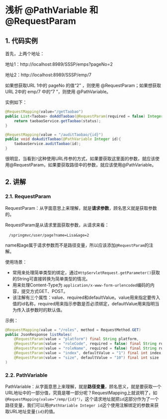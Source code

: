 # 浅析 @PathVariable 和 @RequestParam

## 1. 代码实例

首先，上两个地址：

地址1：http://localhost:8989/SSSP/emps?pageNo=2

地址2：http://localhost:8989/SSSP/emp/7

如果想获取URL 1中的 pageNo 的值“2” ，则使用  @RequestParam；如果想获取URL 2中的 emp/7 中的“7 ”，则使用 @PathVariable。

实例如下：

```java
@RequestMapping(value="/getTaobao")
public List<Taobao> doAddTaobao(@RequestParam(required = false) Integer status){
    return taobaoService.getTaobao(status);
}

@RequestMapping(value = "/auditTaobao/{id}")
public void doAuditTaobao(@PathVariable Integer id){
    taobaoService.auditTaobao(id);
}
```

很明显，当看到`?`这种使用URL传参的方式，如果要获取这里面的参数，就应该使用@RequestParam，如果要获取路径中的参数，就应该使用@PathVariable。

## 2. 讲解

### 2.1. RequestParam

RequestParam：从字面意思上来理解，就是**请求参数**，顾名思义就是获取参数的。 

RequestParam是从请求里面获取参数，从请求来看： 

```
　/springmvc/user/page?name=Lisa&age=2
```

name和age属于请求参数而不是路径变量，所以应该添加`@RequestParam`的注解。

使用场景：

- 常用来处理简单类型的绑定，通过`HttpServletRequest.getParameter()`获取的String可直接转换为简单类型的情况。
- 用来处理Content-Type为 `application/x-www-form-urlencoded`编码的内容，提交方式GET、POST。
- 该注解有三个属性：value、required和defaultValue。value用来指定要传入值的id名称，required用来指示参数是否必须绑定，defaultValue用来指明当为传入该参数时的默认值。

示例：

```java
@RequestMapping(value = "/roles", method = RequestMethod.GET)
public JsonResponse listRoles(
    @RequestParam(value = "platform") final String platform,
    @RequestParam(value = "roleCode", required = false) final String roleCode,
    @RequestParam(value = "roleName", required = false) final String roleName,
    @RequestParam(value = "index", defaultValue = "1") final int index,
    @RequestParam(value = "size", defaultValue = "10") final int size
)
```



### 2.2. PathVariable

PathVariable：从字面意思上来理解，就是**路径变量**，顾名思义，就是要获取一个URL地址中的一部分值，究竟是哪一部分呢？RequestMapping上就说明了，如`@RequestMapping(value="/emp/{id}"）`，这个请求地址就把`id`这部分作为了一个路径变量，我们可以用`@PathVariable Integer id`这个使用注解绑定的参数来获取URL地址变量`{id}`的值。

